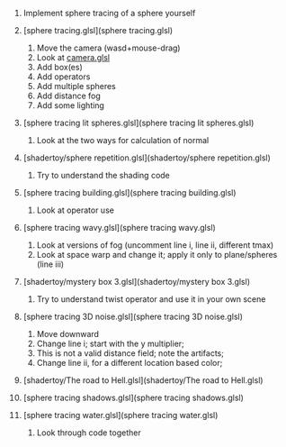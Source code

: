 1. Implement sphere tracing of a sphere yourself
1. [sphere tracing.glsl](sphere tracing.glsl)
	1. Move the camera (wasd+mouse-drag)
	1. Look at [camera.glsl](libs/camera.glsl)
	1. Add box(es)
	1. Add operators
	1. Add multiple spheres
	1. Add distance fog
	1. Add some lighting
1. [sphere tracing lit spheres.glsl](sphere tracing lit spheres.glsl)
	1. Look at the two ways for calculation of normal
1. [shadertoy/sphere repetition.glsl](shadertoy/sphere repetition.glsl)
	1. Try to understand the shading code
1. [sphere tracing building.glsl](sphere tracing building.glsl)
	1. Look at operator use
1. [sphere tracing wavy.glsl](sphere tracing wavy.glsl)
	1. Look at versions of fog (uncomment line i, line ii, different tmax)
	1. Look at space warp and change it; apply it only to plane/spheres (line iii)
1. [shadertoy/mystery box 3.glsl](shadertoy/mystery box 3.glsl)
	1. Try to understand twist operator and use it in your own scene
1. [sphere tracing 3D noise.glsl](sphere tracing 3D noise.glsl)
	1. Move downward
	1. Change line i; start with the y multiplier;
	1. This is not a valid distance field; note the artifacts;
	1. Change line ii, for a different location based color;
	
1. [shadertoy/The road to Hell.glsl](shadertoy/The road to Hell.glsl)
1. [sphere tracing shadows.glsl](sphere tracing shadows.glsl)





1. [sphere tracing water.glsl](sphere tracing water.glsl)
	1. Look through code together
